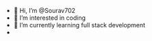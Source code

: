 - 👋 Hi, I’m @Sourav702
- 👀 I’m interested in coding
- 🌱 I’m currently learning full stack development
-

<!---
Sourav702/Sourav702 is a ✨ special ✨ repository because its `README.md` (this file) appears on your GitHub profile.
You can click the Preview link to take a look at your changes.
--->
